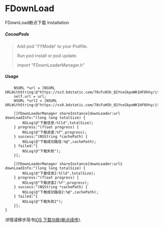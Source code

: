 # FDownLoad
FDownLoad断点下载
Installation

##### CocoaPods

> Add pod 'YYModel' to your Podfile.
> 
> Run pod install or pod update.
> 
> import "FDownLoaderManager.h"


##### Usage

```
    NSURL *url = [NSURL URLWithString:@"https://ss3.bdstatic.com/70cFv8Sh_Q1YnxGkpoWK1HF6hhy/it/u=3349541936,792281887&fm=27&gp=0.jpg"];
    self.url = url;
    NSURL *url2 = [NSURL URLWithString:@"https://ss0.bdstatic.com/70cFuHSh_Q1YnxGkpoWK1HF6hhy/it/u=2244703782,1847734642&fm=27&gp=0.jpg"];
    
    [[FDownLoaderManager shareInstance]downLoader:url downLoadInfo:^(long long totalSize) {
        NSLog(@"下载信息:%lld",totalSize);
    } progress:^(float progress) {
        NSLog(@"下载进度:%f",progress);
    } success:^(NSString *cachePath) {
        NSLog(@"下载成功路径:%@",cachePath);
    } failed:^{
        NSLog(@"下载失败");
    }];

    [[FDownLoaderManager shareInstance]downLoader:url2 downLoadInfo:^(long long totalSize) {
        NSLog(@"下载信息2:%lld",totalSize);
    } progress:^(float progress) {
        NSLog(@"下载进度2:%f",progress);
    } success:^(NSString *cachePath) {
        NSLog(@"下载成功路径2:%@",cachePath);
    } failed:^{
        NSLog(@"下载失败2");
    }];
}
```
详情请移步简书[iOS 下载功能(断点续传)](https://www.jianshu.com/p/b2bd8853693a).


